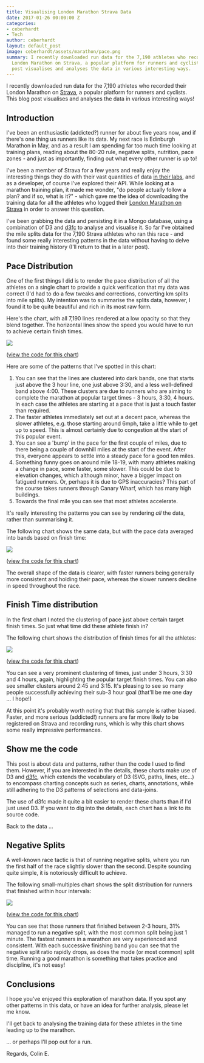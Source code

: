 ```yaml
---
title: Visualising London Marathon Strava Data
date: 2017-01-26 00:00:00 Z
categories:
- ceberhardt
- Tech
author: ceberhardt
layout: default_post
image: ceberhardt/assets/marathon/pace.png
summary: I recently downloaded run data for the 7,190 athletes who recorded their
  London Marathon on Strava, a popular platform for runners and cyclists. This blog
  post visualises and analyses the data in various interesting ways.
---
```


I recently downloaded run data for the 7,190 athletes who recorded their London Marathon on [Strava](https://www.strava.com), a popular platform for runners and cyclists. This blog post visualises and analyses the data in various interesting ways!

## Introduction

I've been an enthusiastic (addicted?) runner for about five years now, and if there's one thing us runners like its data. My next race is Edinburgh Marathon in May, and as a result I am spending far too much time looking at training plans, reading about the 80-20 rule, negative splits, nutrition, pace zones - and just as importantly, finding out what every other runner is up to!

I've been a member of Strava for a few years and really enjoy the interesting things they do with their vast quantities of data [in their labs](http://labs.strava.com), and as a developer, of course I've explored their API. While looking at a marathon training plan, it made me wonder, "do people actually follow a plan? and if so, what is it?" - which gave me the idea of downloading the training data for all the athletes who logged their [London Marathon on Strava](https://www.strava.com/running-races/2016-london-marathon) in order to answer this question.

I've been grabbing the data and persisting it in a Mongo database, using a combination of D3 and [d3fc](https://d3fc.io) to analyse and visualise it. So far I've obtained the mile splits data for the 7,190 Strava athletes who ran this race - and found some really interesting patterns in the data without having to delve into their training history (I'll return to that in a later post).

## Pace Distribution

One of the first things I did is to render the pace distribution of all the athletes on a single chart to provide a quick verification that my data was correct (I'd had to do a few tweaks and corrections, converting km splits into mile splits). My intention was to summarise the splits data, however, I found it to be quite beautiful and rich in its most raw form.

Here's the chart, with all 7,190 lines rendered at a low opacity so that they blend together. The horizontal lines show the speed you would have to run to achieve certain finish times.

<img src="{{ site.baseurl }}/ceberhardt/assets/marathon/pace.png" />

([view the code for this chart](https://bl.ocks.org/ColinEberhardt/c334e740e23bbf04b3602fab77109c7e))

Here are some of the patterns that I've spotted in this chart:

1. You can see that the lines are clustered into dark bands, one that starts just above the 3 hour line, one just above 3:30, and a less well-defined band above 4:00. These clusters are due to runners who are aiming to complete the marathon at popular target times - 3 hours, 3:30, 4 hours. In each case the athletes are starting at a pace that is just a touch faster than required.
2. The faster athletes immediately set out at a decent pace, whereas the slower athletes, e.g. those starting around 6mph, take a little while to get up to speed. This is almost certainly due to congestion at the start of this popular event.
3. You can see a 'bump' in the pace for the first couple of miles, due to there being a couple of downhill miles at the start of the event. After this, everyone appears to settle into a steady pace for a good ten miles.
4. Something funny goes on around mile 18-19, with many athletes making a change in pace, some faster, some slower. This could be due to elevation changes, which although minor, have a bigger impact on fatigued runners. Or, perhaps it is due to GPS inaccuracies? This part of the course takes runners through Canary Wharf, which has many high buildings.
5. Towards the final mile you can see that most athletes accelerate.

It's really interesting the patterns you can see by rendering *all* the data, rather than summarising it.

The following chart shows the same data, but with the pace data averaged into bands based on finish time:

<img src="{{ site.baseurl }}/ceberhardt/assets/marathon/pace-bands.png" />

([view the code for this chart](https://bl.ocks.org/ColinEberhardt/c334e740e23bbf04b3602fab77109c7e))

The overall shape of the data is clearer, with faster runners being generally more consistent and holding their pace, whereas the slower runners decline in speed throughout the race.


## Finish Time distribution

In the first chart I noted the clustering of pace just above certain target finish times. So just what time did these athlete finish in?

The following chart shows the distribution of finish times for all the athletes:

<img src="{{ site.baseurl }}/ceberhardt/assets/marathon/finish-times.png" />

([view the code for this chart](https://bl.ocks.org/ColinEberhardt/31b0f724a795ad3fd33041cb62bb1038))

You can see a very prominent clustering of times, just under 3 hours, 3:30 and 4 hours, again, highlighting the popular target finish times. You can also see smaller clusters around 2:45 and 3:15. It's pleasing to see so many people successfully achieving their sub-3 hour goal (that'll be me one day ... I hope!)

At this point it's probably worth noting that that this sample is rather biased. Faster, and more serious (addicted!) runners are far more likely to be registered on Strava and recording runs, which is why this chart shows some really impressive performances.

## Show me the code

This post is about data and patterns, rather than the code I used to find them. However, if you are interested in the details, these charts make use of D3 and [d3fc](https://d3fc.io), which extends the vocabulary of D3 (SVG, paths, lines, etc...) to encompass charting concepts such as series, charts, annotations, while still adhering to the D3 patterns of selections and data-joins.

The use of d3fc made it quite a bit easier to render these charts than if I'd just used D3. If you want to dig into the details, each chart has a link to its source code.

Back to the data ...

## Negative Splits

A well-known race tactic is that of running negative splits, where you run the first half of the race slightly slower than the second. Despite sounding quite simple, it is notoriously difficult to achieve.

The following small-multiples chart shows the split distribution for runners that finished within hour intervals:

<img src="{{ site.baseurl }}/ceberhardt/assets/marathon/negative-splits.png" />

([view the code for this chart](https://bl.ocks.org/ColinEberhardt/1da0f37fb51146d6a3600dc5c53d7b76))

You can see that those runners that finished between 2-3 hours, 31% managed to run a negative split, with the most common split being just 1 minute. The fastest runners in a marathon are very experienced and consistent. With each successive finishing band you can see that the negative split ratio rapidly drops, as does the mode (or most common) split time. Running a good marathon is something that takes practice and discipline, it's not easy!

## Conclusions

I hope you've enjoyed this exploration of marathon data. If you spot any other patterns in this data, or have an idea for further analysis, please let me know.

I'll get back to analysing the training data for these athletes in the time leading up to the marathon.

... or perhaps I'll pop out for a run.

Regards, Colin E.
